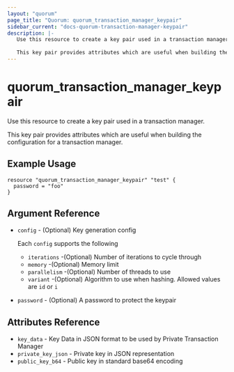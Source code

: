 ```yaml
---
layout: "quorum"
page_title: "Quorum: quorum_transaction_manager_keypair"
sidebar_current: "docs-quorum-transaction-manager-keypair"
description: |-
   Use this resource to create a key pair used in a transaction manager.
   
   This key pair provides attributes which are useful when building the configuration for a transaction manager.
---
```


# quorum_transaction_manager_keypair

Use this resource to create a key pair used in a transaction manager.

This key pair provides attributes which are useful when building the configuration for a transaction manager.

## Example Usage

```hcl
resource "quorum_transaction_manager_keypair" "test" {
  password = "foo"
}
```

## Argument Reference

- `config` - (Optional) Key generation config

    Each `config` supports the following

    - `iterations` -(Optional) Number of iterations to cycle through
    - `memory` -(Optional) Memory limit
    - `parallelism` -(Optional) Number of threads to use
    - `variant` -(Optional) Algorithm to use when hashing. Allowed values are `id` or `i`

- `password` - (Optional) A password to protect the keypair

## Attributes Reference

- `key_data` - Key Data in JSON format to be used by Private Transaction Manager
- `private_key_json` - Private key in JSON representation
- `public_key_b64` - Public key in standard base64 encoding
